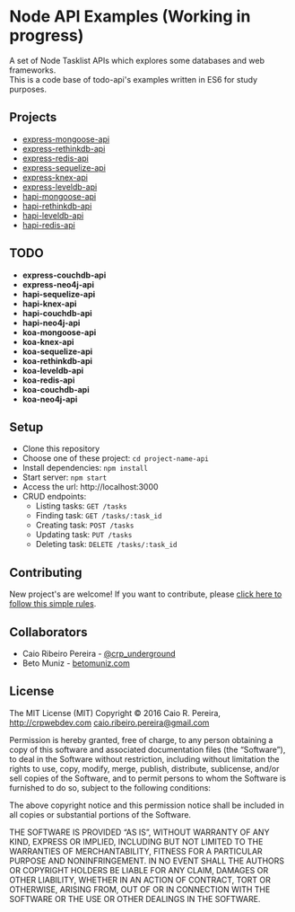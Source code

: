 # Node API Examples (Working in progress)

A set of Node Tasklist APIs which explores some databases and web frameworks.  
This is a code base of todo-api's examples written in ES6 for study purposes.

## Projects

* [express-mongoose-api](https://github.com/caio-ribeiro-pereira/node-api-examples/tree/master/express-mongoose-api)
* [express-rethinkdb-api](https://github.com/caio-ribeiro-pereira/node-api-examples/tree/master/express-rethinkdb-api)
* [express-redis-api](https://github.com/caio-ribeiro-pereira/node-api-examples/tree/master/express-redis-api)
* [express-sequelize-api](https://github.com/caio-ribeiro-pereira/node-api-examples/tree/master/express-sequelize-api)
* [express-knex-api](https://github.com/caio-ribeiro-pereira/node-api-examples/tree/master/express-knex-api)
* [express-leveldb-api](https://github.com/caio-ribeiro-pereira/node-api-examples/tree/master/express-leveldb-api)
* [hapi-mongoose-api](https://github.com/caio-ribeiro-pereira/node-api-examples/tree/master/hapi-mongoose-api)
* [hapi-rethinkdb-api](https://github.com/caio-ribeiro-pereira/node-api-examples/tree/master/hapi-rethinkdb-api)
* [hapi-leveldb-api](https://github.com/caio-ribeiro-pereira/node-api-examples/tree/master/hapi-leveldb-api)
* [hapi-redis-api](https://github.com/caio-ribeiro-pereira/node-api-examples/tree/master/hapi-redis-api)

## TODO

* **express-couchdb-api**
* **express-neo4j-api**
* **hapi-sequelize-api**
* **hapi-knex-api**
* **hapi-couchdb-api**
* **hapi-neo4j-api**
* **koa-mongoose-api**
* **koa-knex-api**
* **koa-sequelize-api**
* **koa-rethinkdb-api**
* **koa-leveldb-api**
* **koa-redis-api**
* **koa-couchdb-api**
* **koa-neo4j-api**

## Setup

* Clone this repository
* Choose one of these project: `cd project-name-api`
* Install dependencies: `npm install`
* Start server: `npm start`
* Access the url: http://localhost:3000
* CRUD endpoints:
  * Listing tasks: `GET /tasks`
  * Finding task: `GET /tasks/:task_id`
  * Creating task: `POST /tasks`
  * Updating task: `PUT /tasks`
  * Deleting task: `DELETE /tasks/:task_id`

## Contributing

New project's are welcome! If you want to contribute, please [click here to follow this simple rules](https://github.com/caio-ribeiro-pereira/node-api-examples/blob/master/CONTRIBUTING.md).

## Collaborators

- Caio Ribeiro Pereira - [@crp_underground](https://twitter.com/crp_underground)
- Beto Muniz - [betomuniz.com](http://betomuniz.com)

## License

The MIT License (MIT)
Copyright © 2016 Caio R. Pereira, http://crpwebdev.com <caio.ribeiro.pereira@gmail.com>

Permission is hereby granted, free of charge, to any person obtaining a copy of this software and associated documentation files (the “Software”), to deal in the Software without restriction, including without limitation the rights to use, copy, modify, merge, publish, distribute, sublicense, and/or sell copies of the Software, and to permit persons to whom the Software is furnished to do so, subject to the following conditions:

The above copyright notice and this permission notice shall be included in all copies or substantial portions of the Software.

THE SOFTWARE IS PROVIDED “AS IS”, WITHOUT WARRANTY OF ANY KIND, EXPRESS OR IMPLIED, INCLUDING BUT NOT LIMITED TO THE WARRANTIES OF MERCHANTABILITY, FITNESS FOR A PARTICULAR PURPOSE AND NONINFRINGEMENT. IN NO EVENT SHALL THE AUTHORS OR COPYRIGHT HOLDERS BE LIABLE FOR ANY CLAIM, DAMAGES OR OTHER LIABILITY, WHETHER IN AN ACTION OF CONTRACT, TORT OR OTHERWISE, ARISING FROM, OUT OF OR IN CONNECTION WITH THE SOFTWARE OR THE USE OR OTHER DEALINGS IN THE SOFTWARE.
